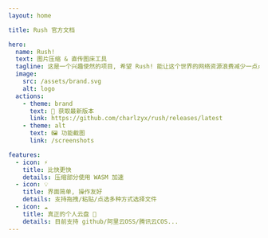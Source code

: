 ```yaml
---
layout: home

title: Rush 官方文档

hero:
  name: Rush!
  text: 图片压缩 & 直传图床工具
  tagline: 这是一个兴趣使然的项目, 希望 Rush! 能让这个世界的网络资源浪费减少一点点
  image:
    src: /assets/brand.svg
    alt: logo
  actions:
    - theme: brand
      text: 🎉 获取最新版本
      link: https://github.com/charlzyx/rush/releases/latest
    - theme: alt
      text: 🖼 功能截图
      link: /screenshots

features:
  - icon: ⚡️ ️
    title: 比快更快
    details: 压缩部分使用 WASM 加速
  - icon: 💡
    title: 界面简单, 操作友好
    details: 支持拖拽/粘贴/点选多种方式选择文件
  - icon: ☁️
    title: 真正的个人云盘 🙈
    details: 目前支持 github/阿里云OSS/腾讯云COS...
---
```

